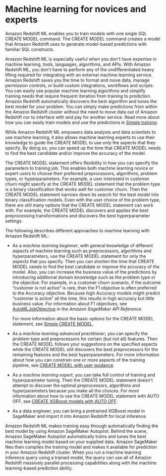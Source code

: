 # Machine learning for novices and experts<a name="novice_expert"></a>

Amazon Redshift ML enables you to train models with one single SQL CREATE MODEL command\. The CREATE MODEL command creates a model that Amazon Redshift uses to generate model\-based predictions with familiar SQL constructs\.

Amazon Redshift ML is especially useful when you don't have expertise in machine learning, tools, languages, algorithms, and APIs\. With Amazon Redshift ML, you don't have to perform any of the undifferentiated heavy lifting required for integrating with an external machine learning service\. Amazon Redshift saves you the time to format and move data, manage permission controls, or build custom integrations, workflows and scripts\. You can easily use popular machine learning algorithms and simplify training needs that require frequent iteration from training to prediction\. Amazon Redshift automatically discovers the best algorithm and tunes the best model for your problem\. You can simply make predictions from within the Amazon Redshift cluster without the need to move data out of Amazon Redshift nor to interface with and pay for another service\. Read more about how you can easily train models and use the predictions in [Simple training](simple-training.md)\.

While Amazon Redshift ML empowers data analysts and data scientists to use machine learning, it also allows machine learning experts to use their knowledge to guide the CREATE MODEL to use only the aspects that they specify\. By doing so, you can speed up the time that CREATE MODEL needs to find the best candidate and/or improve the accuracy of the model\. 

The CREATE MODEL statement offers flexibility in how you can specify the parameters to training job\. This enables both machine learning novice or expert users to choose their preferred preprocessors, algorithms, problem types, or hyperparameters\. For example, a user interested in customer churn might specify at the CREATE MODEL statement that the problem type is a binary classification that works well for customer churn\. Then the CREATE MODEL statement narrows down its search for the best model into binary classification models\. Even with the user choice of the problem type, there are still many options that the CREATE MODEL statement can work with\. For example, the CREATE MODEL discovers and applies the best preprocessing transformations and discovers the best hyperparameter settings\.

The following describes different approaches to machine learning with Amazon Redshift ML:  
+ As a *machine learning beginner*, with general knowledge of different aspects of machine learning such as preprocessors, algorithms and hyperparameters, use the CREATE MODEL statement for only the aspects that you specify\. Then you can shorten the time that CREATE MODEL needs to find the best candidate or improve the accuracy of the model\. Also, you can increase the business value of the predictions by introducing additional domain knowledge such as the problem type or the objective\. For example, in a customer churn scenario, if the outcome “customer is not active” is rare, then the F1 objective is often preferred to the Accuracy objective\. Because high Accuracy models might predict “customer is active” all the time, this results in high accuracy but little business value\. For information about F1 objectives, see [AutoMLJobObjective](https://docs.aws.amazon.com/sagemaker/latest/APIReference/API_AutoMLJobObjective.html) in the *Amazon SageMaker API Reference*\.

  For more information about the basic options for the CREATE MODEL statement, see [Simple CREATE MODEL](r_CREATE_MODEL.md#r_simple_create_model)\.
+ As a *machine learning advanced practitioner*, you can specify the problem type and preprocessors for certain \(but not all\) features\. Then the CREATE MODEL follows your suggestions on the specified aspects while the CREATE MODEL still discovers the best preprocessors for the remaining features and the best hyperparameters\. For more information about how you can constrain one or more aspects of the training pipeline, see [CREATE MODEL with user guidance](r_CREATE_MODEL.md#r_user_guidance_create_model)\.
+ As a *machine learning expert*, you can take full control of training and hyperparameter tuning\. Then the CREATE MODEL statement doesn't attempt to discover the optimal preprocessors, algorithms and hyperparameters because you make all the choices\. For more information about how to use the CREATE MODEL statement with AUTO OFF, see [CREATE XGBoost models with AUTO OFF](r_CREATE_MODEL.md#r_auto_off_create_model)\.
+ As a data engineer, you can bring a pretrained XGBoost model in SageMaker and import it into Amazon Redshift for local inference\.

Amazon Redshift ML makes training easy through automatically finding the best model by using Amazon SageMaker Autopilot\. Behind the scene, Amazon SageMaker Autopilot automatically trains and tunes the best machine learning model based on your supplied data\. Amazon SageMaker Neo then compiles the training model and makes it available for prediction in your Amazon Redshift cluster\. When you run a machine learning inference query using a trained model, the query can use all of Amazon Redshift massively parallel processing capabilities along with the machine learning\-based prediction ability\.